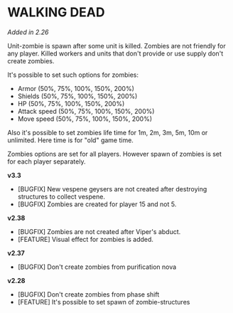 # WALKING DEAD

*Added in 2.26*

Unit-zombie is spawn after some unit is killed. Zombies are not friendly for any player. Killed workers and units that don't provide or use supply don't create zombies.

It's possible to set such options for zombies:

* Armor (50%, 75%, 100%, 150%, 200%)
* Shields (50%, 75%, 100%, 150%, 200%)
* HP (50%, 75%, 100%, 150%, 200%)
* Attack speed (50%, 75%, 100%, 150%, 200%)
* Move speed (50%, 75%, 100%, 150%, 200%)

Also it's possible to set zombies life time for 1m, 2m, 3m, 5m, 10m or unlimited. Here time is for "old" game time.

Zombies options are set for all players. However spawn of zombies is set for each player separately.

**v3.3**

* [BUGFIX] New vespene geysers are not created after destroying structures to collect vespene.
* [BUGFIX] Zombies are created for player 15 and not 5.

**v2.38**

* [BUGFIX] Zombies are not created after Viper's abduct.
* [FEATURE] Visual effect for zombies is added.

**v2.37**

* [BUGFIX] Don't create zombies from purification nova

**v2.28**

* [BUGFIX] Don't create zombies from phase shift
* [FEATURE] It's possible to set spawn of zombie-structures
